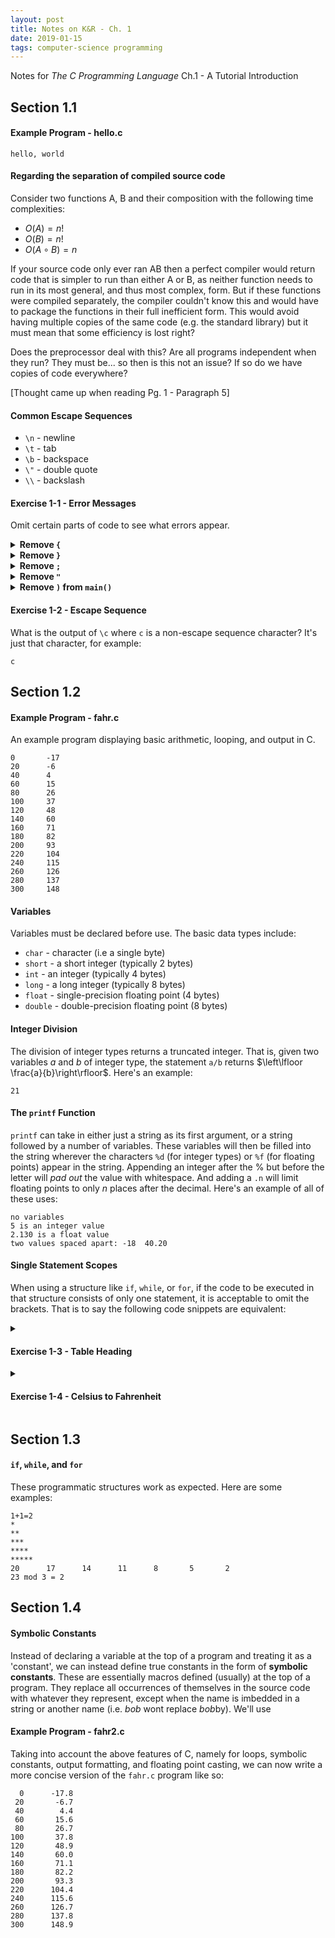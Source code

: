 ```yaml
---
layout: post
title: Notes on K&R - Ch. 1
date: 2019-01-15
tags: computer-science programming
---
```

Notes for *The C Programming Language* Ch.1 - A Tutorial Introduction

## Section 1.1
#### Example Program - hello.c
<script src="https://gist.github.com/ozanerhansha/7711f26d4809a57ce7eeab2402e3f94c.js?file=00_hello.c"></script>
<script src="https://gist.github.com/ozanerhansha/7711f26d4809a57ce7eeab2402e3f94c.js?file=01_hello2.c"></script>

```
hello, world
```

<!--more-->

#### Regarding the separation of compiled source code
Consider two functions A, B and their composition with the following time complexities:
- $O(A)=n!$
- $O(B)=n!$
- $O(A\circ B)=n$

If your source code only ever ran AB then a perfect compiler would return code that is simpler to run than either A or B, as neither function needs to run in its most general, and thus most complex, form. But if these functions were compiled separately, the compiler couldn't know this and would have to package the functions in their full inefficient form. This would avoid having multiple copies of the same code (e.g. the standard library) but it must mean that some efficiency is lost right?

Does the preprocessor deal with this? Are all programs independent when they run? They must be... so then is this not an issue? If so do we have copies of code everywhere?

[Thought came up when reading Pg. 1 - Paragraph 5]

#### Common Escape Sequences
 - `\n` - newline
 - `\t` - tab
 - `\b` - backspace
 - `\"` - double quote
 - `\\` - backslash

#### Exercise 1-1 - Error Messages
Omit certain parts of code to see what errors appear.
<details>
<summary><b>Remove <code>{</code></b></summary>
  <script src="https://gist.github.com/ozanerhansha/7711f26d4809a57ce7eeab2402e3f94c.js?file=02_hello{.c"></script>
  <script src="https://gist.github.com/ozanerhansha/7711f26d4809a57ce7eeab2402e3f94c.js?file=03_hello{.c output"></script>
</details>

<details>
<summary><b>Remove <code>}</code></b></summary>
<script src="https://gist.github.com/ozanerhansha/7711f26d4809a57ce7eeab2402e3f94c.js?file=04_hello}.c"></script>
<script src="https://gist.github.com/ozanerhansha/7711f26d4809a57ce7eeab2402e3f94c.js?file=05_hello}.c output"></script>
</details>

<details>
<summary><b>Remove <code>;</code></b></summary>
<script src="https://gist.github.com/ozanerhansha/7711f26d4809a57ce7eeab2402e3f94c.js?file=06_hello-semicolon.c"></script>
<script src="https://gist.github.com/ozanerhansha/7711f26d4809a57ce7eeab2402e3f94c.js?file=07_hello-semicolon.c output"></script>
</details>

<details>
<summary><b>Remove <code>"</code></b></summary>
<script src="https://gist.github.com/ozanerhansha/7711f26d4809a57ce7eeab2402e3f94c.js?file=08_hello-quotation.c"></script>
<script src="https://gist.github.com/ozanerhansha/7711f26d4809a57ce7eeab2402e3f94c.js?file=09_hello-quotation.c output"></script>
</details>

<details>
<summary><b>Remove <code>)</code> from <code>main()</code></b></summary>
<script src="https://gist.github.com/ozanerhansha/7711f26d4809a57ce7eeab2402e3f94c.js?file=10_hello).c"></script>

<!-- <pre><code>
hello.c: In function 'main':
hello.c:5:10: warning: missing terminating " character
   printf("hello, world\n);
          ^
hello.c:5:10: error: missing terminating " character
   printf("hello, world\n);
          ^~~~~~~~~~~~~~~~~
hello.c:6:1: error: expected expression before '}' token
 }
 ^
hello.c:5:10: error: expected ';' before '}' token
   printf("hello, world\n);
          ^
          ;
 }
 ~
</code></pre> -->

<script src="https://gist.github.com/ozanerhansha/7711f26d4809a57ce7eeab2402e3f94c.js?file=11_hello).c output"></script>
</details>

#### Exercise 1-2 - Escape Sequence
What is the output of `\c` where `c` is a non-escape sequence character? It's just that character, for example:
<script src="https://gist.github.com/ozanerhansha/7711f26d4809a57ce7eeab2402e3f94c.js?file=12_escape-seq.c"></script>
```
c
```

## Section 1.2
#### Example Program - fahr.c
An example program displaying basic arithmetic, looping, and output in C.
<script src="https://gist.github.com/ozanerhansha/7711f26d4809a57ce7eeab2402e3f94c.js?file=13_fahr.c"></script>

```
0       -17
20      -6
40      4
60      15
80      26
100     37
120     48
140     60
160     71
180     82
200     93
220     104
240     115
260     126
280     137
300     148
```

#### Variables
Variables must be declared before use. The basic data types include:
- `char` - character (i.e a single byte)
- `short` - a short integer (typically 2 bytes)
- `int` - an integer (typically 4 bytes)
- `long` - a long integer (typically 8 bytes)
- `float` - single-precision floating point (4 bytes)
- `double` - double-precision floating point (8 bytes)

#### Integer Division
The division of integer types returns a truncated integer. That is, given two variables $a$ and $b$ of integer type, the statement `a/b` returns $\left\lfloor \frac{a}{b}\right\rfloor$. Here's an example:

<script src="https://gist.github.com/ozanerhansha/7711f26d4809a57ce7eeab2402e3f94c.js?file=14_integer-division.c"></script>

```
21
```

#### The `printf` Function
`printf` can take in either just a string as its first argument, or a string followed by a number of variables. These variables will then be filled into the string wherever the characters `%d` (for integer types) or `%f` (for floating points) appear in the string. Appending an integer after the % but before the letter will *pad out* the value with whitespace. And adding a `.n` will limit floating points to only $n$ places after the decimal. Here's an example of all of these uses:
<script src="https://gist.github.com/ozanerhansha/7711f26d4809a57ce7eeab2402e3f94c.js?file=15_printf.c"></script>
```
no variables
5 is an integer value
2.130 is a float value
two values spaced apart: -18  40.20
```

#### Single Statement Scopes
When using a structure like `if`, `while`, or `for`, if the code to be executed in that structure consists of only one statement, it is acceptable to omit the brackets. That is to say the following code snippets are equivalent:
<script src="https://gist.github.com/ozanerhansha/7711f26d4809a57ce7eeab2402e3f94c.js?file=16_single-bracket.c"></script>

<details>
<summary><h4 class="inline">Exercise 1-3 - Table Heading</h4></summary>
<script src="https://gist.github.com/ozanerhansha/7711f26d4809a57ce7eeab2402e3f94c.js?file=17_fahr-heading.c"></script>

<pre><code>
F         C
---------------
  0      -17.8
 20       -6.7
 40        4.4
 60       15.6
 80       26.7
100       37.8
120       48.9
140       60.0
160       71.1
180       82.2
200       93.3
220      104.4
240      115.6
260      126.7
280      137.8
300      148.9
</code></pre>
</details>

<details>
<summary><h4 class="inline">Exercise 1-4 - Celsius to Fahrenheit</h4></summary>
<script src="https://gist.github.com/ozanerhansha/7711f26d4809a57ce7eeab2402e3f94c.js?file=18_fahr-inverse.c"></script>

<pre><code>
  0       32.0
 20       68.0
 40      104.0
 60      140.0
 80      176.0
100      212.0
120      248.0
140      284.0
160      320.0
180      356.0
200      392.0
220      428.0
240      464.0
260      500.0
280      536.0
300      572.0
</code></pre>
</details>

## Section 1.3
#### `if`, `while`, and `for`
These programmatic structures work as expected. Here are some examples:
<script src="https://gist.github.com/ozanerhansha/7711f26d4809a57ce7eeab2402e3f94c.js?file=19_prog-structs.c"></script>

```
1+1=2
*
**
***
****
*****
20      17      14      11      8       5       2
23 mod 3 = 2
```

## Section 1.4
#### Symbolic Constants
Instead of declaring a variable at the top of a program and treating it as a 'constant', we can instead define true constants in the form of **symbolic constants**. These are essentially macros defined (usually) at the top of a program. They replace all occurrences of themselves in the source code with whatever they represent, except when the name is imbedded in a string or another name (i.e. *bob* wont replace *bob*by). We'll use

#### Example Program - fahr2.c
Taking into account the above features of C, namely for loops, symbolic constants, output formatting, and floating point casting, we can now write a more concise version of the `fahr.c` program like so:
<script src="https://gist.github.com/ozanerhansha/7711f26d4809a57ce7eeab2402e3f94c.js?file=20_fahr2.c"></script>

```
  0      -17.8
 20       -6.7
 40        4.4
 60       15.6
 80       26.7
100       37.8
120       48.9
140       60.0
160       71.1
180       82.2
200       93.3
220      104.4
240      115.6
260      126.7
280      137.8
300      148.9
```
